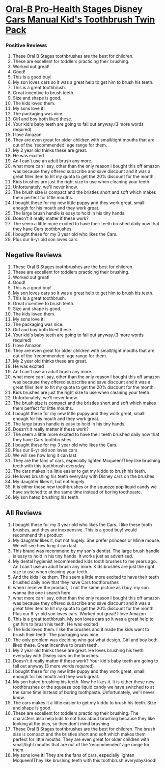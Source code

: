 # [Oral-B Pro-Health Stages Disney Cars Manual Kid&#x27;s Toothbrush Twin Pack](https://products.checkmycream.com/products/Oral-B-Pro-Health-Stages-Disney-Cars-Manual-Kid&#x27;s-Toothbrush-Twin-Pack.html)

### Positive Reviews

<ol>
      <li>These Oral B Stages toothbrushes are the best for children.</li>
      <li>These are excellent for toddlers practicing their brushing.</li>
      <li>Worked out great!</li>
      <li>Good!</li>
      <li>This is a good buy!</li>
      <li>My son loves cars so it was a great help to get him to brush his teeth.</li>
      <li>This is a great toothbrush.</li>
      <li>Great incentive to brush teeth.</li>
      <li>Size and shape is good.</li>
      <li>The kids loved them.  </li>
      <li>My sons love it!</li>
      <li>The packaging was nice.</li>
      <li>Girl and boy both liked these.</li>
      <li>Your kid&#x27;s baby teeth are going to fall out anyway.(3 more words required)</li>
      <li>I love Amazon</li>
      <li>They are even great for older children with small/tight mouths that are out of the &#x27;recommended&#x27; age range for them.</li>
      <li>My 2 year old thinks these are great.</li>
      <li>He was excited</li>
      <li>An I can&#x27;t use an adult brush any more.</li>
      <li>what more can I say, other than the only reason I bought this off amazon was because they offered subscribe and save discount and it was a great filler item to hit my quota to get the 20% discount for the month.</li>
      <li>Kids brushes are just the right size to use when cleaning your teeth.</li>
      <li>Unfortunately, we&#x27;ll never know.</li>
      <li>The brush size is compact and the bristles short and soft which makes them perfect for little mouths.  </li>
      <li>I bought these for my new little puppy and they work great, small enough for his mouth and they work great.</li>
      <li>The large brush handle is easy to hold in his tiny hands.</li>
      <li>Doesn&#x27;t it really matter if these work?</li>
      <li>The seem a little more excited to have their teeth brushed daily now that they have Cars toothbrushes</li>
      <li>I bought these for my 3 year old who likes the Cars.</li>
      <li>Plus our 6-yr old son loves cars.</li>
</ol>


<h2>Negative Reviews</h2>
<ol>
<li> These Oral B Stages toothbrushes are the best for children.</li>
<li> These are excellent for toddlers practicing their brushing.</li>
<li> Worked out great!</li>
<li> Good!</li>
<li> This is a good buy!</li>
<li> My son loves cars so it was a great help to get him to brush his teeth.</li>
<li> This is a great toothbrush.</li>
<li> Great incentive to brush teeth.</li>
<li> Size and shape is good.</li>
<li> The kids loved them.  </li>
<li> My sons love it!</li>
<li> The packaging was nice.</li>
<li> Girl and boy both liked these.</li>
<li> Your kid&#x27;s baby teeth are going to fall out anyway.(3 more words required)</li>
<li> I love Amazon</li>
<li> They are even great for older children with small/tight mouths that are out of the &#x27;recommended&#x27; age range for them.</li>
<li> My 2 year old thinks these are great.</li>
<li> He was excited</li>
<li> An I can&#x27;t use an adult brush any more.</li>
<li> what more can I say, other than the only reason I bought this off amazon was because they offered subscribe and save discount and it was a great filler item to hit my quota to get the 20% discount for the month.</li>
<li> Kids brushes are just the right size to use when cleaning your teeth.</li>
<li> Unfortunately, we&#x27;ll never know.</li>
<li> The brush size is compact and the bristles short and soft which makes them perfect for little mouths.  </li>
<li> I bought these for my new little puppy and they work great, small enough for his mouth and they work great.</li>
<li> The large brush handle is easy to hold in his tiny hands.</li>
<li> Doesn&#x27;t it really matter if these work?</li>
<li> The seem a little more excited to have their teeth brushed daily now that they have Cars toothbrushes</li>
<li> I bought these for my 3 year old who likes the Cars.</li>
<li> Plus our 6-yr old son loves cars.</li>
<li> We  will see how long it can last.</li>
<li> They are the fans of cars, especially lighten Mcqueen!They like brushing teeth with this toothbrush everyday.</li>
<li> The cars makes it a little easier to get my kiddo to brush his teeth.</li>
<li> He loves brushing his teeth everyday with Disney cars on the brushes.</li>
<li> My daughter likes it, but not hugely.</li>
<li> It is either these new toothbrushes or the squeeze pop liquid candy we have switched to at the same time instead of boring toothpaste.  </li>
<li> My son hated brushing his teeth.  </li>
</ol>

<h2>All Reviews</h2>

<ol>
    <li> I bought these for my 3 year old who likes the Cars. I like these tooth brushes, and they are inexpensive.  This is a good buy! would recommend this product</li>
    <li> My daughter likes it, but not hugely. She prefer princess or Minie mouse.  We  will see how long it can last.</li>
    <li> This brand was recommend by my son&#x27;s dentist.  The large brush handle is easy to hold in his tiny hands. It works just as advertised.</li>
    <li> My dental hygienist recommended kids tooth brushes to me years ago. An I can&#x27;t use an adult brush any more. Kids brushes are just the right size to use when cleaning your teeth.</li>
    <li> And the kids like them. The seem a little more excited to have their teeth brushed daily now that they have Cars toothbrushes</li>
    <li> when i receive the product, it not the same picture as i buy. my son wanna the one i search here.</li>
    <li> what more can I say, other than the only reason I bought this off amazon was because they offered subscribe and save discount and it was a great filler item to hit my quota to get the 20% discount for the month. Plus our 6-yr old son loves cars. Worked out great! I love Amazon</li>
    <li> This is a great toothbrush. My son loves cars so it was a great help to get him to brush his teeth. He was excited</li>
    <li> The kids loved them.  I like the brushes and it made the kids want to brush their teeth.  The packaging was nice.</li>
    <li> The only problem was deciding who got what design. Girl and boy both liked these. Great incentive to brush teeth.</li>
    <li> My 2 year old thinks these are great. He loves brushing his teeth everyday with Disney cars on the brushes.</li>
    <li> Doesn&#x27;t it really matter if these work? Your kid&#x27;s baby teeth are going to fall out anyway.(3 more words required)</li>
    <li> I bought these for my new little puppy and they work great, small enough for his mouth and they work great.</li>
    <li> My son hated brushing his teeth.  Now he likes it.  It is either these new toothbrushes or the squeeze pop liquid candy we have switched to at the same time instead of boring toothpaste.  Unfortunately, we&#x27;ll never know.</li>
    <li> The cars makes it a little easier to get my kiddo to brush his teeth. Size and shape is good.</li>
    <li> These are excellent for toddlers practicing their brushing. The characters also help kids to not fuss about brushing because they like looking at the pics, so they don&#x27;t mind brushing</li>
    <li> These Oral B Stages toothbrushes are the best for children. The brush size is compact and the bristles short and soft which makes them perfect for little mouths.  They are even great for older children with small/tight mouths that are out of the &#x27;recommended&#x27; age range for them.</li>
    <li> My sons love it! They are the fans of cars, especially lighten Mcqueen!They like brushing teeth with this toothbrush everyday.Good!</li>
</ol>




